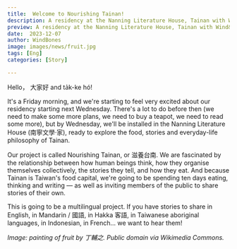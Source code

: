 ```yaml
---
title:  Welcome to Nourishing Tainan!
description: A residency at the Nanning Literature House, Tainan with Wind&Bones
preview: A residency at the Nanning Literature House, Tainan with Wind&Bones
date:  2023-12-07 
author: WindBones
image: images/news/fruit.jpg
tags: [Eng]
categories: [Story]

---
```


Hello， 大家好 and ta̍k-ke hó!

It's a Friday morning, and we're starting to feel very excited about our residency starting next Wednesday. There's a lot to do before then (we need to make some more plans, we need to buy a teapot, we need to read some more), but by Wednesday, we'll be installed in the Nanning Literature House (南寧文學·家), ready to explore the food, stories and everyday-life philosophy of Tainan.

Our project is called Nourishing Tainan, or 滋養台南. We are fascinated by the relationship between how human beings think, how they organise themselves collectively, the stories they tell, and how they eat. And because Tainan is Taiwan's food capital, we're going to be spending ten days eating, thinking and writing — as well as inviting members of the public to share stories of their own.

This is going to be a multilingual project. If you have stories to share in English, in Mandarin / 國語, in Hakka 客語, in Taiwanese aboriginal languages, in Indonesian, in French... we want to hear them!

*Image: painting of fruit by 丁輔之. Public domain via Wikimedia Commons.* 
